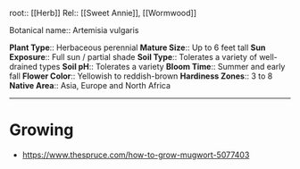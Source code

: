 root:: [[Herb]]
Rel:: [[Sweet Annie]], [[Wormwood]]

Botanical name:: Artemisia vulgaris

**Plant Type**:: Herbaceous perennial
**Mature Size**:: Up to 6 feet tall
**Sun Exposure**:: Full sun / partial shade
**Soil Type**:: Tolerates a variety of well-drained types
**Soil pH**:: Tolerates a variety
**Bloom Time**:: Summer and early fall
**Flower Color**:: Yellowish to reddish-brown
**Hardiness Zones**:: 3 to 8
**Native Area**:: Asia, Europe and North Africa

---


# Growing
- https://www.thespruce.com/how-to-grow-mugwort-5077403